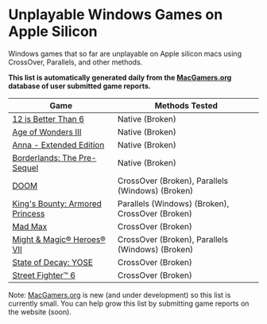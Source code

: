 # Unplayable Windows Games on Apple Silicon

Windows games that so far are unplayable on Apple silicon macs using CrossOver, Parallels, and other
methods.

**This list is automatically generated daily from the [MacGamers.org](https://macgamers.org/) database of user submitted
game reports.**

| Game                                                                                         | Methods Tested                                   |
|----------------------------------------------------------------------------------------------|--------------------------------------------------|
| [12 is Better Than 6](https://macgamers.org/games/12-is-better-than-6)                       | Native (Broken)                                  |
| [Age of Wonders III](https://macgamers.org/games/age-of-wonders-iii)                         | Native (Broken)                                  |
| [Anna - Extended Edition](https://macgamers.org/games/anna-extended-edition)                 | Native (Broken)                                  |
| [Borderlands: The Pre-Sequel](https://macgamers.org/games/borderlands-the-pre-sequel)        | Native (Broken)                                  |
| [DOOM](https://macgamers.org/games/doom)                                                     | CrossOver (Broken), Parallels (Windows) (Broken) |
| [King's Bounty: Armored Princess](https://macgamers.org/games/kings-bounty-armored-princess) | Parallels (Windows) (Broken), CrossOver (Broken) |
| [Mad Max](https://macgamers.org/games/mad-max)                                               | CrossOver (Broken)                               |
| [Might & Magic® Heroes® VII](https://macgamers.org/games/might-magic-heroes-vii)           | CrossOver (Broken), Parallels (Windows) (Broken) |
| [State of Decay: YOSE](https://macgamers.org/games/state-of-decay-yose)                      | CrossOver (Broken)                               |
| [Street Fighter™ 6](https://macgamers.org/games/street-fighter-6)                          | CrossOver (Broken)                               |


Note: [MacGamers.org](https://macgamers.org/) is new (and under development) so this list is currently small. You can
help grow this list by submitting game reports on the website (soon).
